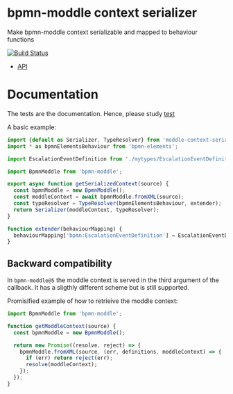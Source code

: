 bpmn-moddle context serializer
==============================

Make bpmn-moddle context serializable and mapped to behaviour functions

[![Build Status](https://travis-ci.org/paed01/moddle-context-serializer.svg?branch=master)](https://travis-ci.org/paed01/moddle-context-serializer)

- [API](/API.md)

# Documentation

The tests are the documentation. Hence, please study [test](/test/serializer-test.js)

A basic example:
```js
import {default as Serializer, TypeResolver} from 'moddle-context-serializer';
import * as bpmnElementsBehaviour from 'bpmn-elements';

import EscalationEventDefinition from './mytypes/EscalationEventDefinition';

import BpmnModdle from 'bpmn-moddle';

export async function getSerializedContext(source) {
  const bpmnModdle = new BpmnModdle();
  const moddleContext = await bpmnModdle.fromXML(source);
  const typeResolver = TypeResolver(bpmnElementsBehaviour, extender);
  return Serializer(moddleContext, typeResolver);
}

function extender(behaviourMapping) {
  behaviourMapping['bpmn:EscalationEventDefinition'] = EscalationEventDefinition;
}
```

## Backward compatibility

In `bpmn-moddle@5` the moddle context is served in the third argument of the callback. It has a sligthly different scheme but is still supported.

Promisified example of how to retrieive the moddle context:
```js
import BpmnModdle from 'bpmn-moddle';

function getModdleContext(source) {
  const bpmnModdle = new BpmnModdle();

  return new Promise((resolve, reject) => {
    bpmnModdle.fromXML(source, (err, definitions, moddleContext) => {
      if (err) return reject(err);
      resolve(moddleContext);
    });
  });
}
```
